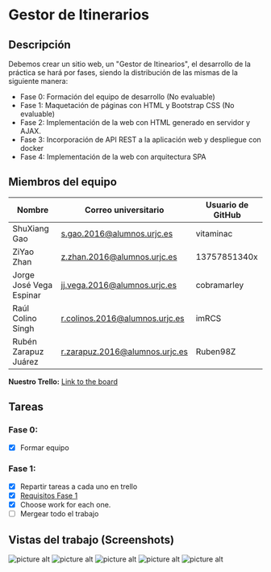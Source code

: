 # Gestor de Itinerarios

## Descripción
Debemos crear un sitio web, un "Gestor de Itinearios", el desarrollo de la práctica se hará por fases, siendo la distribución de las mismas de la siguiente manera:
* Fase 0: Formación del equipo de desarrollo (No evaluable)
* Fase 1: Maquetación de páginas con HTML y Bootstrap CSS (No evaluable)
* Fase 2: Implementación de la web con HTML generado en servidor y AJAX.
* Fase 3: Incorporación de API REST a la aplicación web y despliegue con docker
* Fase 4: Implementación de la web con arquitectura SPA

## Miembros del equipo

Nombre | Correo universitario | Usuario de GitHub
------------ | ------------------------- | -------------
ShuXiang Gao | s.gao.2016@alumnos.urjc.es | vitaminac
ZiYao Zhan | z.zhan.2016@alumnos.urjc.es | 13757851340x
Jorge José Vega Espinar | jj.vega.2016@alumnos.urjc.es | cobramarley
Raúl Colino Singh | r.colinos.2016@alumnos.urjc.es | imRCS
Rubén Zarapuz Juárez | r.zarapuz.2016@alumnos.urjc.es | Ruben98Z



**Nuestro Trello:** [Link to the board](https://trello.com/invite/b/CFMjhg2A/1ff5190ce7e6a0f923e44a404e82d269/daw-g8)

## Tareas
### Fase 0:
- [x] Formar equipo


### Fase 1:
- [x] Repartir tareas a cada uno en trello
- [x] [Requisitos Fase 1](https://docs.google.com/document/d/1cW3UCiqWrq4Fk3JF0MOUjiyEdfOuw9rs257IqyN8ILs/edit?usp=sharing)
- [x] Choose work for each one.
- [ ] Mergear todo el trabajo

## Vistas del trabajo (Screenshots)

![picture alt](https://ibb.co/hZJVKKy/Captura-de-pantalla-2019-02-05-a-las-0-18-42.png "")
![picture alt](https://ibb.co/58NvfmY/index.png "")
![picture alt](https://ibb.co/nQPGJ9X/inicial.png "")
![picture alt](https://ibb.co/7pPt64c/unidades.png "")
![picture alt](https://i.ibb.co/NFDCJDR/Fase1.jpg "Descripción de las vistas")
